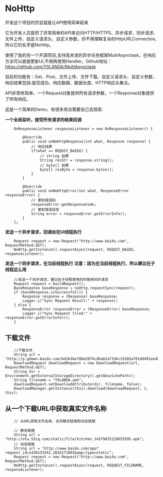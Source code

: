 # NoHttp
开发这个项目的宗旨就是让API使用简单起来

它为开发人员提供了非常简单的API来访问HTTP/HTTPS、异步请求、同步请求、文件上传、自定义请求头、自定义参数，你不用理睬复杂的HttpURLConnection,所以它的名字是NoHttp。

使用了我的另一个开源项目,支持高并发的异步任务框架MultiAsynctask，在响应方法可以直接更新UI,不用再使用Handler。Github地址：https://github.com/Y0LANDA/MultiAsynctask

目前的功能有：Get、Post、文件上传、文件下载、自定义请求头、自定义参数，响应结果包括:是否成功、响应数据、数据长度、HTTP响应头集合。

API非常样简单，一个Request对象提供所有请求参数，一个Response对象提供了所有响应。

这是一个简单的Demo，有很多用法需要自己去探索:

**一个全局监听，接受所有请求的结果回调**
```
	OnResponseListener responseListener = new OnResponseListener() {

		@Override
		public void onNoHttpResponse(int what, Response response) {
			// 响应结果
			if(what == REQUST_BAIDU) {
				// string 结果
				String resStr = response.string();
				// byte[] 结果
				byte[] resByte = response.bytes();
			}
		}

		@Override
		public void onNoHttpError(int what, ResponseError responseError) {
			// 拿到错误码
			responseError.getResponseCode;
			// 拿到错误信息
			String error = responseError.getErrorInfo();
		}
	};
```

**发送一个异步请求，回调会在UI线程执行**
```
	Request request = new Request("http://www.baidu.com", RequestMethod.GET);
	NoHttp.getInstance().requestAsync(request, REQUST_BAIDU, responseListener);
```

**发送一个同步请求，在当前线程执行**
**注意：因为在当前线程执行，所以建议在子线程这么用**
```
	//发送一个同步请求，建议在子线程使用的时候用同步请求
	Request request = buildRequest();
	BaseResponse baseResponse = noHttp.requestSync(request);
	if (baseResponse.isSuccessful()) {
		Response response = (Response) baseResponse;
		Logger.i("Sync Request Result:" + response);
	} else {
		ResponseError responseError = (ResponseError) baseResponse;
		Logger.i("Sync Request filed:" + responseError.getErrorInfo());
	}
```

## 下载文件
```
	//下载文件
	String url = "http://p.gdown.baidu.com/bd163bef80e2074cdba62af336c33103a781d0491eed87c";
	DownloadRequest downloadRequest = new DownloadRequest(url, RequestMethod.GET);
	String dir = Environment.getExternalStorageDirectory().getAbsolutePath();
	String filename = "YOLANDA.apk";
	downloadRequest.setDownloadAttribute(dir, filename, false);
	DownloadManager.getInstance(this).download(downloadRequest, 1, this);
```

## 从一个下载URL中获取真实文件名称
```
	// 从URL获取文件名称，支持静态链接和动态链接
	
	// 静态链接
	String url = "http://ota.53iq.com/static/file/kitchen_14379835129655595.apk";
	// 动态链接
	String url = "http://www.baidu.com/app?request_id=1438133342_2816171802&amp;type=static";
	Request request = new Request("http://www.baidu.com", RequestMethod.GET);
	NoHttp.getInstance().requestAsync(request, REQUEST_FILENAME, responseListener);
```
